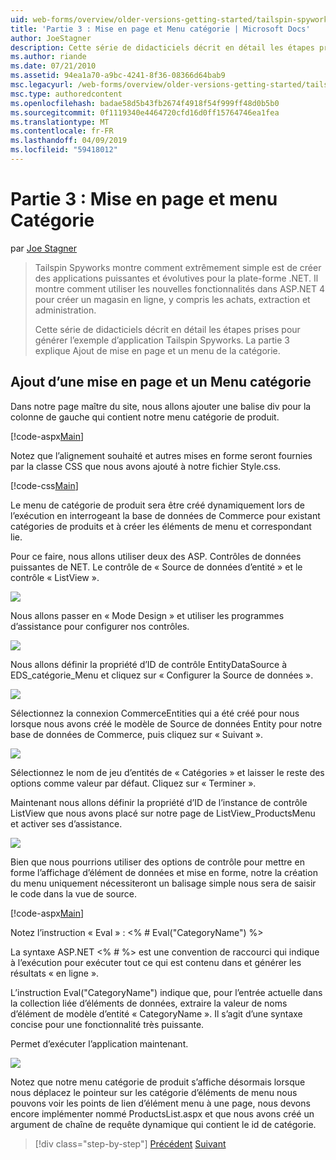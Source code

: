 ```yaml
---
uid: web-forms/overview/older-versions-getting-started/tailspin-spyworks/tailspin-spyworks-part-3
title: 'Partie 3 : Mise en page et Menu catégorie | Microsoft Docs'
author: JoeStagner
description: Cette série de didacticiels décrit en détail les étapes prises pour générer l’exemple d’application Tailspin Spyworks. La partie 3 explique Ajout de mise en page et un menu de la catégorie.
ms.author: riande
ms.date: 07/21/2010
ms.assetid: 94ea1a70-a9bc-4241-8f36-08366d64bab9
msc.legacyurl: /web-forms/overview/older-versions-getting-started/tailspin-spyworks/tailspin-spyworks-part-3
msc.type: authoredcontent
ms.openlocfilehash: badae58d5b43fb2674f4918f54f999ff48d0b5b0
ms.sourcegitcommit: 0f1119340e4464720cfd16d0ff15764746ea1fea
ms.translationtype: MT
ms.contentlocale: fr-FR
ms.lasthandoff: 04/09/2019
ms.locfileid: "59418012"
---
```

# <a name="part-3-layout-and-category-menu"></a>Partie 3 : Mise en page et menu Catégorie

par [Joe Stagner](https://github.com/JoeStagner)

> Tailspin Spyworks montre comment extrêmement simple est de créer des applications puissantes et évolutives pour la plate-forme .NET. Il montre comment utiliser les nouvelles fonctionnalités dans ASP.NET 4 pour créer un magasin en ligne, y compris les achats, extraction et administration.
> 
> Cette série de didacticiels décrit en détail les étapes prises pour générer l’exemple d’application Tailspin Spyworks. La partie 3 explique Ajout de mise en page et un menu de la catégorie.


## <a id="_Toc260221669"></a>  Ajout d’une mise en page et un Menu catégorie

Dans notre page maître du site, nous allons ajouter une balise div pour la colonne de gauche qui contient notre menu catégorie de produit.

[!code-aspx[Main](tailspin-spyworks-part-3/samples/sample1.aspx)]

Notez que l’alignement souhaité et autres mises en forme seront fournies par la classe CSS que nous avons ajouté à notre fichier Style.css.

[!code-css[Main](tailspin-spyworks-part-3/samples/sample2.css)]

Le menu de catégorie de produit sera être créé dynamiquement lors de l’exécution en interrogeant la base de données de Commerce pour existant catégories de produits et à créer les éléments de menu et correspondant lie.

Pour ce faire, nous allons utiliser deux des ASP. Contrôles de données puissantes de NET. Le contrôle de « Source de données d’entité » et le contrôle « ListView ».

![](tailspin-spyworks-part-3/_static/image1.jpg)

Nous allons passer en « Mode Design » et utiliser les programmes d’assistance pour configurer nos contrôles.

![](tailspin-spyworks-part-3/_static/image2.jpg)

Nous allons définir la propriété d’ID de contrôle EntityDataSource à EDS\_catégorie\_Menu et cliquez sur « Configurer la Source de données ».

![](tailspin-spyworks-part-3/_static/image3.jpg)

Sélectionnez la connexion CommerceEntities qui a été créé pour nous lorsque nous avons créé le modèle de Source de données Entity pour notre base de données de Commerce, puis cliquez sur « Suivant ».

![](tailspin-spyworks-part-3/_static/image4.jpg)

Sélectionnez le nom de jeu d’entités de « Catégories » et laisser le reste des options comme valeur par défaut. Cliquez sur « Terminer ».

Maintenant nous allons définir la propriété d’ID de l’instance de contrôle ListView que nous avons placé sur notre page de ListView\_ProductsMenu et activer ses d’assistance.

![](tailspin-spyworks-part-3/_static/image5.jpg)

Bien que nous pourrions utiliser des options de contrôle pour mettre en forme l’affichage d’élément de données et mise en forme, notre la création du menu uniquement nécessiteront un balisage simple nous sera de saisir le code dans la vue de source.

[!code-aspx[Main](tailspin-spyworks-part-3/samples/sample3.aspx)]

Notez l’instruction « Eval » : &lt;% # Eval("CategoryName") %&gt;

La syntaxe ASP.NET &lt;% # %&gt; est une convention de raccourci qui indique à l’exécution pour exécuter tout ce qui est contenu dans et générer les résultats « en ligne ».

L’instruction Eval("CategoryName") indique que, pour l’entrée actuelle dans la collection liée d’éléments de données, extraire la valeur de noms d’élément de modèle d’entité « CategoryName ». Il s’agit d’une syntaxe concise pour une fonctionnalité très puissante.

Permet d’exécuter l’application maintenant.

![](tailspin-spyworks-part-3/_static/image6.jpg)

Notez que notre menu catégorie de produit s’affiche désormais lorsque nous déplacez le pointeur sur les catégorie d’éléments de menu nous pouvons voir les points de lien d’élément menu à une page, nous devons encore implémenter nommé ProductsList.aspx et que nous avons créé un argument de chaîne de requête dynamique qui contient le  id de catégorie.

> [!div class="step-by-step"]
> [Précédent](tailspin-spyworks-part-2.md)
> [Suivant](tailspin-spyworks-part-4.md)
